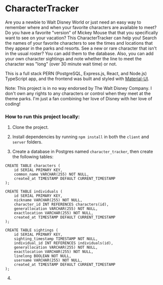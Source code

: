 # CharacterTracker

Are you a newbie to Walt Disney World or just need an easy way to remember where and when your favorite characters are available to meet? Do you have a favorite "version" of Mickey Mouse that that you specifically want to see on your vacation? This CharacterTracker can help you! Search the names of your favorite characters to see the times and locations that they appear in the parks and resorts. See a new or rare character that isn't in the usual roster? You can add them to the database. Also, you can add your own character sightings and note whether the line to meet the character was "long" (over 30 minute wait time) or not.

This is a full stack PERN (PostgreSQL, Express.js, React, and Node.js) TypeScript app, and the frontend was built and styled with [Material-UI](https://mui.com/).

Note: This project is in no way endorsed by The Walt Disney Company. I don't own any rights to any characters or control when they meet at the theme parks. I'm just a fan combining her love of Disney with her love of coding!

### How to run this project locally:

1. Clone the project.

2. Install dependencies by running `npm install` in both the `client` and `server` folders.

3. Create a database in Postgres named `character_tracker`, then create the following tables:

```
CREATE TABLE characters (
    id SERIAL PRIMARY KEY,
    common_name VARCHAR(255) NOT NULL,
    created_at TIMESTAMP DEFAULT CURRENT_TIMESTAMP
);
```

```
CREATE TABLE individuals (
    id SERIAL PRIMARY KEY,
    nickname VARCHAR(255) NOT NULL,
    character_id INT REFERENCES characters(id),
    generallocation VARCHAR(255) NOT NULL,
    exactlocation VARCHAR(255) NOT NULL,
    created_at TIMESTAMP DEFAULT CURRENT_TIMESTAMP
);
```

```
CREATE TABLE sightings (
    id SERIAL PRIMARY KEY,
    sighting_timestamp TIMESTAMP NOT NULL,
    individual_id INT REFERENCES individuals(id),
    generallocation VARCHAR(255) NOT NULL,
    exactlocation VARCHAR(255) NOT NULL,
    linelong BOOLEAN NOT NULL,
    username VARCHAR(255) NOT NULL,
    created_at TIMESTAMP DEFAULT CURRENT_TIMESTAMP
);
```

4.
